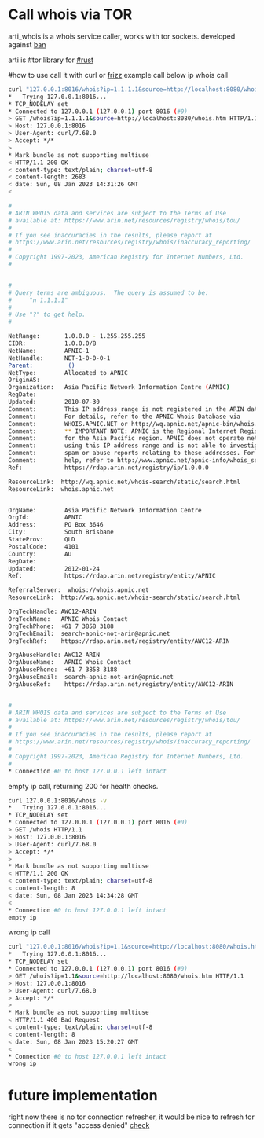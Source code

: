 # Call whois via TOR
arti_whois is a whois service caller, works with tor sockets. developed against [ban](https://www.ripe.net/manage-ips-and-asns/db/support/documentation/ripe-database-acceptable-use-policy/why-did-i-receive-an-error-201-access-denied) 

arti is #tor library for [#rust](https://gitlab.torproject.org/tpo/core/arti) 

#how to use
call it with curl or [frizz](https://crates.io/crates/frizz) example call below
ip whois call
```bash
curl "127.0.0.1:8016/whois?ip=1.1.1.1&source=http://localhost:8080/whois.htm" -v
*   Trying 127.0.0.1:8016...
* TCP_NODELAY set
* Connected to 127.0.0.1 (127.0.0.1) port 8016 (#0)
> GET /whois?ip=1.1.1.1&source=http://localhost:8080/whois.htm HTTP/1.1
> Host: 127.0.0.1:8016
> User-Agent: curl/7.68.0
> Accept: */*
> 
* Mark bundle as not supporting multiuse
< HTTP/1.1 200 OK
< content-type: text/plain; charset=utf-8
< content-length: 2683
< date: Sun, 08 Jan 2023 14:31:26 GMT
< 

#
# ARIN WHOIS data and services are subject to the Terms of Use
# available at: https://www.arin.net/resources/registry/whois/tou/
#
# If you see inaccuracies in the results, please report at
# https://www.arin.net/resources/registry/whois/inaccuracy_reporting/
#
# Copyright 1997-2023, American Registry for Internet Numbers, Ltd.
#


#
# Query terms are ambiguous.  The query is assumed to be:
#     "n 1.1.1.1"
#
# Use "?" to get help.
#

NetRange:       1.0.0.0 - 1.255.255.255
CIDR:           1.0.0.0/8
NetName:        APNIC-1
NetHandle:      NET-1-0-0-0-1
Parent:          ()
NetType:        Allocated to APNIC
OriginAS:       
Organization:   Asia Pacific Network Information Centre (APNIC)
RegDate:        
Updated:        2010-07-30
Comment:        This IP address range is not registered in the ARIN database.
Comment:        For details, refer to the APNIC Whois Database via
Comment:        WHOIS.APNIC.NET or http://wq.apnic.net/apnic-bin/whois.pl
Comment:        ** IMPORTANT NOTE: APNIC is the Regional Internet Registry
Comment:        for the Asia Pacific region. APNIC does not operate networks
Comment:        using this IP address range and is not able to investigate
Comment:        spam or abuse reports relating to these addresses. For more
Comment:        help, refer to http://www.apnic.net/apnic-info/whois_search2/abuse-and-spamming
Ref:            https://rdap.arin.net/registry/ip/1.0.0.0

ResourceLink:  http://wq.apnic.net/whois-search/static/search.html
ResourceLink:  whois.apnic.net


OrgName:        Asia Pacific Network Information Centre
OrgId:          APNIC
Address:        PO Box 3646
City:           South Brisbane
StateProv:      QLD
PostalCode:     4101
Country:        AU
RegDate:        
Updated:        2012-01-24
Ref:            https://rdap.arin.net/registry/entity/APNIC

ReferralServer:  whois://whois.apnic.net
ResourceLink:  http://wq.apnic.net/whois-search/static/search.html

OrgTechHandle: AWC12-ARIN
OrgTechName:   APNIC Whois Contact
OrgTechPhone:  +61 7 3858 3188 
OrgTechEmail:  search-apnic-not-arin@apnic.net
OrgTechRef:    https://rdap.arin.net/registry/entity/AWC12-ARIN

OrgAbuseHandle: AWC12-ARIN
OrgAbuseName:   APNIC Whois Contact
OrgAbusePhone:  +61 7 3858 3188 
OrgAbuseEmail:  search-apnic-not-arin@apnic.net
OrgAbuseRef:    https://rdap.arin.net/registry/entity/AWC12-ARIN


#
# ARIN WHOIS data and services are subject to the Terms of Use
# available at: https://www.arin.net/resources/registry/whois/tou/
#
# If you see inaccuracies in the results, please report at
# https://www.arin.net/resources/registry/whois/inaccuracy_reporting/
#
# Copyright 1997-2023, American Registry for Internet Numbers, Ltd.
#
* Connection #0 to host 127.0.0.1 left intact
```
empty ip call, returning 200 for health checks.
```bash
curl 127.0.0.1:8016/whois -v
*   Trying 127.0.0.1:8016...
* TCP_NODELAY set
* Connected to 127.0.0.1 (127.0.0.1) port 8016 (#0)
> GET /whois HTTP/1.1
> Host: 127.0.0.1:8016
> User-Agent: curl/7.68.0
> Accept: */*
> 
* Mark bundle as not supporting multiuse
< HTTP/1.1 200 OK
< content-type: text/plain; charset=utf-8
< content-length: 8
< date: Sun, 08 Jan 2023 14:34:28 GMT
< 
* Connection #0 to host 127.0.0.1 left intact
empty ip
```

wrong ip call
```bash
curl "127.0.0.1:8016/whois?ip=1.1&source=http://localhost:8080/whois.htm" -v
*   Trying 127.0.0.1:8016...
* TCP_NODELAY set
* Connected to 127.0.0.1 (127.0.0.1) port 8016 (#0)
> GET /whois?ip=1.1&source=http://localhost:8080/whois.htm HTTP/1.1
> Host: 127.0.0.1:8016
> User-Agent: curl/7.68.0
> Accept: */*
> 
* Mark bundle as not supporting multiuse
< HTTP/1.1 400 Bad Request
< content-type: text/plain; charset=utf-8
< content-length: 8
< date: Sun, 08 Jan 2023 15:20:27 GMT
< 
* Connection #0 to host 127.0.0.1 left intact
wrong ip
```

# future implementation
right now there is no tor connection refresher, it would be nice to refresh tor connection if it gets "access denied" [check](https://github.com/ozkanpakdil/rust-examples/issues/4)